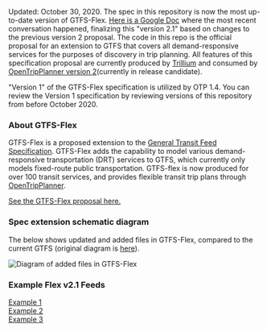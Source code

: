 Updated: October 30, 2020. The spec in this repository is now the most up-to-date version of GTFS-Flex.  [Here is a Google Doc](https://docs.google.com/document/d/1PyYK6JVzz52XEx3FXqAJmoVefHFqZTHS4Mpn20dTuKE/edit#) where the most recent conversation happened, finalizing this "version 2.1" based on changes to the previous version 2 proposal. The code in this repo is the official proposal for an extension to GTFS that covers all demand-responsive services for the purposes of discovery in trip planning. All features of this specification proposal are currently produced by [Trillium](https://trilliumtransit.com/) and consumed by [OpenTripPlanner version 2](http://docs.opentripplanner.org/en/2.0-rc/)(currently in release candidate).

"Version 1" of the GTFS-Flex specification is utilized by OTP 1.4. You can review the Version 1 specification by reviewing versions of this repository from before October 2020.

### About GTFS-Flex

GTFS-Flex is a proposed extension to the [General Transit Feed Specification](http://gtfs.org/). GTFS-Flex adds the capability to model various demand-responsive transportation (DRT) services to GTFS, which currently only models fixed-route public transportation. GTFS-flex is now produced for over 100 transit services, and provides flexible transit trip plans through [OpenTripPlanner](https://www.opentripplanner.org/).

[See the GTFS-Flex proposal here.](spec/reference.md)

### Spec extension schematic diagram

The below shows updated and added files in GTFS-Flex, compared to the current GTFS (original diagram is [here](https://docs.google.com/drawings/d/1g1kuTZPLFphMa942htywksIhxXqM_mMFCROOiEw5eNo/edit?usp=sharing)).

![Diagram of added files in GTFS-Flex](spec/GTFS_GTFS-flex_2.1_Schema_Diagram.png)

### Example Flex v2.1 Feeds
[Example 1](spec/Flex_v2.1_Example_1.zip)<br>[Example 2](spec/Flex_v2.1_Example_2.zip)<br>[Example 3](spec/Flex_v2.1_Example_3.zip)

